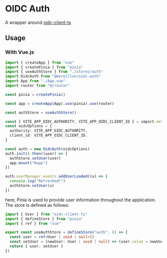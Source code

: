 # OIDC Auth

A wrapper around [oidc-client-ts](https://www.npmjs.com/package/oidc-client-ts)

## Usage

### With Vue.js

```ts
import { createApp } from "vue"
import { createPinia } from "pinia"
import { useAuthStore } from "./stores/auth"
import OidcAuth from "@moreillon/oidc-auth"
import App from "./App.vue"
import router from "@/router"

const pinia = createPinia()

const app = createApp(App).use(pinia).use(router)

const authStore = useAuthStore()

const { VITE_APP_OIDC_AUTHORITY, VITE_APP_OIDC_CLIENT_ID } = import.meta.env
const oidcOptions = {
  authority: VITE_APP_OIDC_AUTHORITY,
  client_id: VITE_APP_OIDC_CLIENT_ID,
}

const auth = new OidcAuth(oidcOptions)
auth.init().then((user) => {
  authStore.setUser(user)
  app.mount("#app")
})

auth.userManager.events.addUserLoaded((u) => {
  console.log("Refreshed!")
  authStore.setUser(u)
})
```

here, Pinia is used to provide user information throughout the application. The store is defined as follows:

```ts
import { User } from "oidc-client-ts"
import { defineStore } from "pinia"
import { ref } from "vue"

export const useAuthStore = defineStore("auth", () => {
  const user = ref<User | void | null>()
  const setUser = (newUser: User | void | null) => (user.value = newUser)
  return { user, setUser }
})
```
